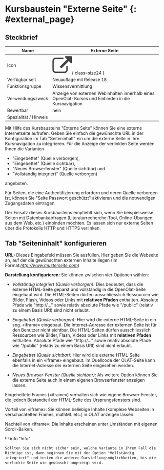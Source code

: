 # Kursbaustein "Externe Seite" {: #external_page}

## Steckbrief

Name | Externe Seite
---------|----------
Icon | ![Externe Seite Icon](assets/external_page.png){ class=size24  }
Verfügbar seit | Neuauflage mit Release 18
Funktionsgruppe | Wissensvermittlung
Verwendungszweck | Anzeige von externen Webinhalten innerhalb eines OpenOlat-Kurses und Einbinden in die Kursnavigation
Bewertbar | nein
Spezialität / Hinweis | 

Mit Hilfe des Kursbausteins "Externe Seite" können Sie eine externe Internetseite aufrufen. Geben Sie einfach die gewünschte URL in der Konfiguration im Tab "Seiteninhalt" ein um die externe Seite in Ihre Kursnavigation zu integrieren. Für die Anzeige der verlinkten Seite werden Ihnen die Varianten

  * "Eingebettet" (Quelle verborgen),
  * "Eingebettet" (Quelle sichtbar),
  * "Neues Browserfenster" (Quelle sichtbar) und
  * "Vollständig integriert" (Quelle verborgen)

angeboten.

Für Seiten, die eine Authentifizierung erfordern und deren Quelle verborgen ist, können Sie "Seite Passwort geschützt" aktivieren und die notwendigen Zugangsdaten eintragen.

Der Einsatz dieses Kursbausteins empfiehlt sich, wenn Sie beispielsweise Seiten mit Datenbankabfragen (Literaturrecherche-Tool, Online-Übungen aus dem Web, etc.) einbinden möchten. Es lassen sich nur externe Seiten über die Protokolle HTTP und HTTPS verlinken.

## Tab "Seiteninhalt" konfigurieren

**URL:** Dieses Eingabefeld müssen Sie ausfüllen. Hier geben Sie die Webseite an, auf der die gewünschten externen Inhalte liegen (im Format:_http://www.musterseite.com_)

**Darstellung konfigurieren:** Sie können zwischen vier Optionen wählen:

*  _Vollständig integriert (Quelle verborgen):_ Dies bedeutet, dass die externe HTML-Seite geparst und vollständig in die OpenOlat-Seite eingebaut wird. Die HTML-Seiten dürfen ausschliesslich Ressourcen wie Bilder, Flash, Videos oder Links mit **relativen Pfaden** enthalten. Absolute Pfade wie "http://..." sowie relativ absolute Pfade wie "/public" (relativ zu einem Basis URI) sind nicht erlaubt.
  
*  _Eingebettet (Quelle verborgen):_ Hier wird die externe HTML-Seite in ein sog. «iframe» eingebaut. Die Internet-Adresse der externen Seite ist für den Benutzer nicht sichtbar. Die HTML-Seiten dürfen ausschliesslich Ressourcen wie Bilder, Flash, Videos oder Links mit **relativen Pfaden** enthalten. Absolute Pfade wie "http://..." sowie relativ absolute Pfade wie "/public" (relativ zu einem Basis URI) sind nicht erlaubt.
  
*  _Eingebettet (Quelle sichtbar):_ Hier wird die externe HTML-Seite ebenfalls in ein «iframe» eingebaut. Im Quellcode der OLAT-Seite kann die Internet-Adresse der externen Seite eingesehen werden.
*  _Neues Browser-Fenster (Quelle sichtbar):_ Als weitere Option können Sie die externe Seite auch in einem eigenen Browserfenster anzeigen lassen.

Eingebettete Frames («iframe») verhalten sich wie eigene Browser-Fenster, die jedoch Bestandteil der HTML-Seite des Ursprungsfensters sind.  

Vorteil von «iframe»: Sie können beliebige Inhalte (komplexe Webseiten in verschachtelten Frames, mathML etc.) in OLAT anzeigen lassen.  

Nachteil von «iframe»: Die Inhalte erscheinen unter Umständen mit eigenen Scroll-Balken.

!!! info "Info"

    Sollten Sie sich nicht sicher sein, welche Variante in Ihrem Fall die Richtige ist, dann beginnen Sie mit der Option "Vollständig integriert" und testen die anderen Darstellungsmöglichkeiten, bis die verlinkte Seite wie gewünscht angezeigt wird.